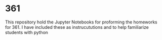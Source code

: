 # 361

This repository hold the Jupyter Notebooks for proforming the homeworks for 361.  I have included these as instrucututions and to help familiarize
students with python
